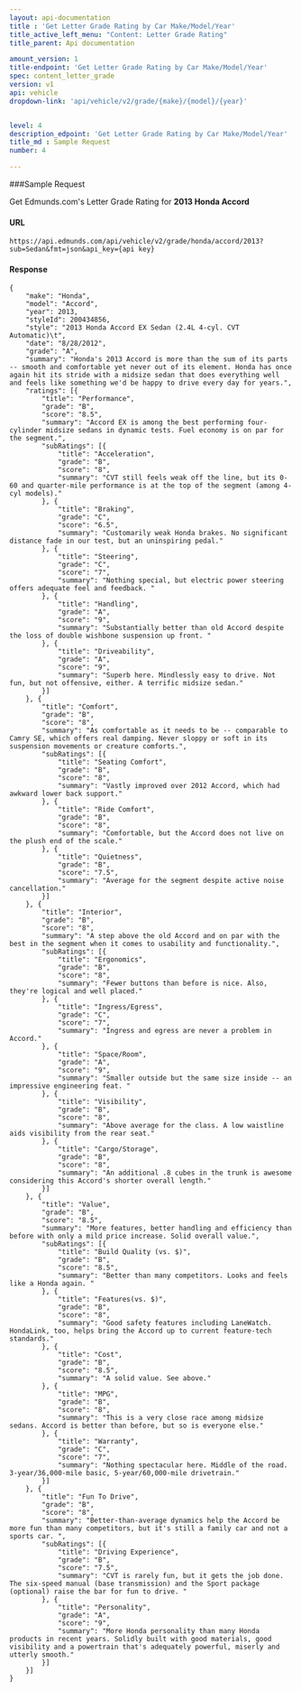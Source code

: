 ```yaml
---
layout: api-documentation
title : 'Get Letter Grade Rating by Car Make/Model/Year'
title_active_left_menu: "Content: Letter Grade Rating"
title_parent: Api documentation

amount_version: 1
title-endpoint: 'Get Letter Grade Rating by Car Make/Model/Year'
spec: content_letter_grade
version: v1
api: vehicle
dropdown-link: 'api/vehicle/v2/grade/{make}/{model}/{year}'


level: 4
description_edpoint: 'Get Letter Grade Rating by Car Make/Model/Year'
title_md : Sample Request
number: 4

---
```


###Sample Request

Get Edmunds.com's Letter Grade Rating for **2013 Honda Accord**

#### URL

	https://api.edmunds.com/api/vehicle/v2/grade/honda/accord/2013?sub=Sedan&fmt=json&api_key={api key}
	
#### Response
	
	{
	    "make": "Honda",
	    "model": "Accord",
	    "year": 2013,
	    "styleId": 200434856,
	    "style": "2013 Honda Accord EX Sedan (2.4L 4-cyl. CVT Automatic)\t",
	    "date": "8/28/2012",
	    "grade": "A",
	    "summary": "Honda's 2013 Accord is more than the sum of its parts -- smooth and comfortable yet never out of its element. Honda has once again hit its stride with a midsize sedan that does everything well and feels like something we'd be happy to drive every day for years.",
	    "ratings": [{
	        "title": "Performance",
	        "grade": "B",
	        "score": "8.5",
	        "summary": "Accord EX is among the best performing four-cylinder midsize sedans in dynamic tests. Fuel economy is on par for the segment.",
	        "subRatings": [{
	            "title": "Acceleration",
	            "grade": "B",
	            "score": "8",
	            "summary": "CVT still feels weak off the line, but its 0-60 and quarter-mile performance is at the top of the segment (among 4-cyl models)."
	        }, {
	            "title": "Braking",
	            "grade": "C",
	            "score": "6.5",
	            "summary": "Customarily weak Honda brakes. No significant distance fade in our test, but an uninspiring pedal."
	        }, {
	            "title": "Steering",
	            "grade": "C",
	            "score": "7",
	            "summary": "Nothing special, but electric power steering offers adequate feel and feedback. "
	        }, {
	            "title": "Handling",
	            "grade": "A",
	            "score": "9",
	            "summary": "Substantially better than old Accord despite the loss of double wishbone suspension up front. "
	        }, {
	            "title": "Driveability",
	            "grade": "A",
	            "score": "9",
	            "summary": "Superb here. Mindlessly easy to drive. Not fun, but not offensive, either. A terrific midsize sedan."
	        }]
	    }, {
	        "title": "Comfort",
	        "grade": "B",
	        "score": "8",
	        "summary": "As comfortable as it needs to be -- comparable to Camry SE, which offers real damping. Never sloppy or soft in its suspension movements or creature comforts.",
	        "subRatings": [{
	            "title": "Seating Comfort",
	            "grade": "B",
	            "score": "8",
	            "summary": "Vastly improved over 2012 Accord, which had awkward lower back support."
	        }, {
	            "title": "Ride Comfort",
	            "grade": "B",
	            "score": "8",
	            "summary": "Comfortable, but the Accord does not live on the plush end of the scale."
	        }, {
	            "title": "Quietness",
	            "grade": "B",
	            "score": "7.5",
	            "summary": "Average for the segment despite active noise cancellation."
	        }]
	    }, {
	        "title": "Interior",
	        "grade": "B",
	        "score": "8",
	        "summary": "A step above the old Accord and on par with the best in the segment when it comes to usability and functionality.",
	        "subRatings": [{
	            "title": "Ergonomics",
	            "grade": "B",
	            "score": "8",
	            "summary": "Fewer buttons than before is nice. Also, they're logical and well placed."
	        }, {
	            "title": "Ingress/Egress",
	            "grade": "C",
	            "score": "7",
	            "summary": "Ingress and egress are never a problem in Accord."
	        }, {
	            "title": "Space/Room",
	            "grade": "A",
	            "score": "9",
	            "summary": "Smaller outside but the same size inside -- an impressive engineering feat. "
	        }, {
	            "title": "Visibility",
	            "grade": "B",
	            "score": "8",
	            "summary": "Above average for the class. A low waistline aids visibility from the rear seat."
	        }, {
	            "title": "Cargo/Storage",
	            "grade": "B",
	            "score": "8",
	            "summary": "An additional .8 cubes in the trunk is awesome considering this Accord's shorter overall length."
	        }]
	    }, {
	        "title": "Value",
	        "grade": "B",
	        "score": "8.5",
	        "summary": "More features, better handling and efficiency than before with only a mild price increase. Solid overall value.",
	        "subRatings": [{
	            "title": "Build Quality (vs. $)",
	            "grade": "B",
	            "score": "8.5",
	            "summary": "Better than many competitors. Looks and feels like a Honda again. "
	        }, {
	            "title": "Features(vs. $)",
	            "grade": "B",
	            "score": "8",
	            "summary": "Good safety features including LaneWatch. HondaLink, too, helps bring the Accord up to current feature-tech standards."
	        }, {
	            "title": "Cost",
	            "grade": "B",
	            "score": "8.5",
	            "summary": "A solid value. See above."
	        }, {
	            "title": "MPG",
	            "grade": "B",
	            "score": "8",
	            "summary": "This is a very close race among midsize sedans. Accord is better than before, but so is everyone else."
	        }, {
	            "title": "Warranty",
	            "grade": "C",
	            "score": "7",
	            "summary": "Nothing spectacular here. Middle of the road. 3-year/36,000-mile basic, 5-year/60,000-mile drivetrain."
	        }]
	    }, {
	        "title": "Fun To Drive",
	        "grade": "B",
	        "score": "8",
	        "summary": "Better-than-average dynamics help the Accord be more fun than many competitors, but it's still a family car and not a sports car. ",
	        "subRatings": [{
	            "title": "Driving Experience",
	            "grade": "B",
	            "score": "7.5",
	            "summary": "CVT is rarely fun, but it gets the job done. The six-speed manual (base transmission) and the Sport package (optional) raise the bar for fun to drive. "
	        }, {
	            "title": "Personality",
	            "grade": "A",
	            "score": "9",
	            "summary": "More Honda personality than many Honda products in recent years. Solidly built with good materials, good visibility and a powertrain that's adequately powerful, miserly and utterly smooth."
	        }]
	    }]
	}